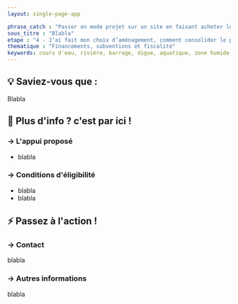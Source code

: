 ```yaml
---
layout: single-page-app

phrase_catch : "Passer en mode projet sur un site en faisant acheter le foncier par l'EPF Nord-Pas-de-Calais"
sous_titre : "Blabla"
etape : "4 - J’ai fait mon choix d’aménagement, comment consolider le projet avant d’attaquer les travaux ?"
thematique : "Financements, subventions et fiscalité"
keywords: cours d'eau, rivière, barrage, digue, aquatique, zone humide, biodiversité, poisson, écoulement
---
```


## 💡 Saviez-vous que :

Blabla  

## 🚀 Plus d'info ? c'est par ici !

### →  L'appui proposé

- blabla

### →  Conditions d'éligibilité

- blabla
- blabla


## ⚡ Passez à l'action !

### →  Contact

blabla

### →  Autres informations

blabla


